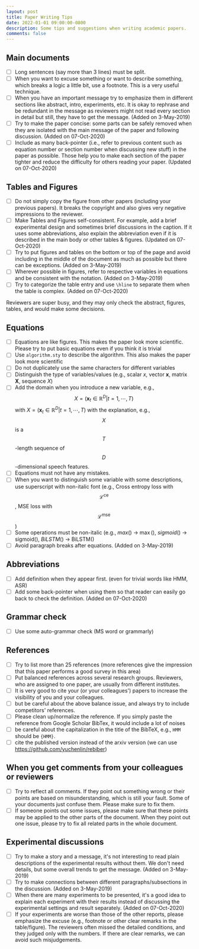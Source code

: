 ```yaml
---
layout: post
title: Paper Writing Tips
date: 2022-01-01 09:00:00-0800
description: Some tips and suggestions when writing academic papers.
comments: false
---
```


## Main documents
- [ ] Long sentences (say more than 3 lines) must be split.
- [ ] When you want to excuse something or want to describe something, which breaks a logic a little bit, use a footnote. This is a very useful technique.
- [ ] When you have an important message try to emphasize them in different sections like abstract, intro, experiments, etc. It is okay to rephrase and be redundant in the message as reviewers might not read every section in detail but still, they have to get the message. (Added on 3-May-2019)
- [ ] Try to make the paper concise: some parts can be safely removed when they are isolated with the main message of the paper and following discussion. (Added on 07-Oct-2020)
- [ ] Include as many back-pointer (i.e., refer to previous content such as equation number or section number when discussing new stuff) in the paper as possible. Those help you to make each section of the paper tighter and reduce the difficulty for others reading your paper. (Updated on 07-Oct-2020)

## Tables and Figures
- [ ] Do not simply copy the figure from other papers (including your previous papers). It breaks the copyright and also gives very negative impressions to the reviewer.
- [ ] Make Tables and Figures self-consistent. For example, add a brief experimental design and sometimes brief discussions in the caption. If it uses some abbreviations, also explain the abbreviation even if it is described in the main body or other tables & figures. (Updated on 07-Oct-2020)
- [ ] Try to put figures and tables on the bottom or top of the page and avoid including in the middle of the document as much as possible but there can be exceptions. (Added on 3-May-2019)
- [ ] Wherever possible in figures, refer to respective variables in equations and be consistent with the notation. (Added on 3-May-2019)
- [ ] Try to categorize the table entry and use `\hline` to separate them when the table is complex. (Added on 07-Oct-2020)

Reviewers are super busy, and they may only check the abstract, figures, tables, and would make some decisions.

## Equations
- [ ] Equations are like figures. This makes the paper look more scientific. Please try to put basic equations even if you think it is trivial
- [ ] Use `algorithm.sty` to describe the algorithm. This also makes the paper look more scientific
- [ ] Do not duplicately use the same characters for different variables
- [ ] Distinguish the type of variables/values (e.g., scalar $x$, vector $\mathbf{x}$, matrix $\mathbf{X}$, sequence $X$)
- [ ] Add the domain when you introduce a new variable, e.g., $$X = (\mathbf{x} _t \in \mathbb{R} ^D| t=1, \cdots, T)$$ with $X = (\mathbf{x} _t \in \mathbb{R} ^D| t=1, \cdots, T)$ with the explanation, e.g., $$X$$ is a $$T$$-length sequence of $$D$$-dimensional speech features.
- [ ] Equations must not have any mistakes.
- [ ] When you want to distinguish some variable with some descriptions, use superscript with non-italic font (e.g., Cross entropy loss with $$\mathcal{L}^{\text{ce}}$$, MSE loss  with $$\mathcal{L}^{\text{mse}}$$)
- [ ] Some operations must be non-italic (e.g., $max()$ -> $\max()$, $sigmoid()$ -> $\text{sigmoid}()$, $BiLSTM()$ -> $\text{BiLSTM}()$
- [ ] Avoid paragraph breaks after equations. (Added on 3-May-2019)

## Abbreviations
- [ ] Add definition when they appear first. (even for trivial words like HMM, ASR)
- [ ] Add some back-pointer when using them so that reader can easily go back to check the definition. (Added on 07-Oct-2020)

## Grammar check
- [ ] Use some auto-grammar check (MS word or grammarly)

## References
- [ ] Try to list more than 25 references (more references give the impression that this paper performs a good survey in this area)
- [ ] Put balanced references across several research groups. Reviewers, who are assigned to one paper, are usually from different institutes.
- [ ] It is very good to cite your (or your colleagues') papers to increase the visibility of you and your colleagues.
- [ ] but be careful about the above balance issue, and always try to include competitors' references.
- [ ] Please clean up/normalize the reference. If you simply paste the reference from Google Scholar BibTex, it would include a lot of noises
- [ ] be careful about the capitalization in the title of the BibTeX, e.g., `HMM` should be `{HMM}`.
- [ ] cite the published version instead of the arxiv version (we can use https://github.com/yuchenlin/rebiber)

## When you get comments from your colleagues or reviewers
- [ ] Try to reflect all comments. If they point out something wrong or their points are based on misunderstanding, which is still your fault. Some of your documents just confuse them. Please make sure to fix them.
- [ ] If someone points out some issues, please make sure that these points may be applied to the other parts of the document. When they point out one issue, please try to fix all related parts in the whole document.

## Experimental discussions
- [ ] Try to make a story and a message, it's not interesting to read plain descriptions of the experimental results without them. We don't need details, but some overall trends to get the message. (Added on 3-May-2019)
- [ ] Try to make connections between different paragraphs/subsections in the discussion. (Added on 3-May-2019)
- [ ] When there are many experiments to be presented, it's a good idea to explain each experiment with their results instead of discussing the experimental settings and result separately. (Added on 07-Oct-2020)
- [ ] If your experiments are worse than those of the other reports, please emphasize the excuse (e.g., footnote or other clear remarks in the table/figure). The reviewers often missed the detailed conditions, and they judged only with the numbers. If there are clear remarks, we can avoid such misjudgements.